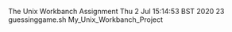 The Unix Workbanch Assignment
Thu  2 Jul 15:14:53 BST 2020
23 guessinggame.sh
My_Unix_Workbanch_Project
